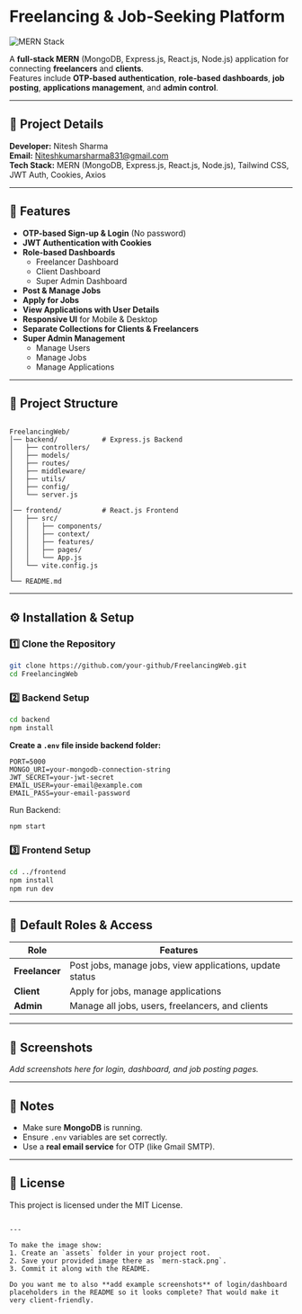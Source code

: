 
# Freelancing & Job-Seeking Platform

![MERN Stack](./assets/mern-stack.png)

A **full-stack MERN** (MongoDB, Express.js, React.js, Node.js) application for connecting **freelancers** and **clients**.  
Features include **OTP-based authentication**, **role-based dashboards**, **job posting**, **applications management**, and **admin control**.

---

## 📌 Project Details

**Developer:** Nitesh Sharma  
**Email:** Niteshkumarsharma831@gmail.com  
**Tech Stack:** MERN (MongoDB, Express.js, React.js, Node.js), Tailwind CSS, JWT Auth, Cookies, Axios  

---

## 🚀 Features

- **OTP-based Sign-up & Login** (No password)
- **JWT Authentication with Cookies**
- **Role-based Dashboards**
  - Freelancer Dashboard
  - Client Dashboard
  - Super Admin Dashboard
- **Post & Manage Jobs**
- **Apply for Jobs**
- **View Applications with User Details**
- **Responsive UI** for Mobile & Desktop
- **Separate Collections for Clients & Freelancers**
- **Super Admin Management**
  - Manage Users
  - Manage Jobs
  - Manage Applications

---

## 📂 Project Structure

```

FreelancingWeb/
│── backend/           # Express.js Backend
│   ├── controllers/
│   ├── models/
│   ├── routes/
│   ├── middleware/
│   ├── utils/
│   ├── config/
│   └── server.js
│
│── frontend/          # React.js Frontend
│   ├── src/
│   │   ├── components/
│   │   ├── context/
│   │   ├── features/
│   │   ├── pages/
│   │   └── App.js
│   └── vite.config.js
│
└── README.md

````

---

## ⚙️ Installation & Setup

### 1️⃣ Clone the Repository
```bash
git clone https://github.com/your-github/FreelancingWeb.git
cd FreelancingWeb
````

### 2️⃣ Backend Setup

```bash
cd backend
npm install
```

**Create a `.env` file inside backend folder:**

```
PORT=5000
MONGO_URI=your-mongodb-connection-string
JWT_SECRET=your-jwt-secret
EMAIL_USER=your-email@example.com
EMAIL_PASS=your-email-password
```

Run Backend:

```bash
npm start
```

### 3️⃣ Frontend Setup

```bash
cd ../frontend
npm install
npm run dev
```

---

## 🔑 Default Roles & Access

| Role           | Features                                                 |
| -------------- | -------------------------------------------------------- |
| **Freelancer** | Post jobs, manage jobs, view applications, update status |
| **Client**     | Apply for jobs, manage applications                      |
| **Admin**      | Manage all jobs, users, freelancers, and clients         |

---

## 📸 Screenshots

*Add screenshots here for login, dashboard, and job posting pages.*

---

## 📢 Notes

* Make sure **MongoDB** is running.
* Ensure `.env` variables are set correctly.
* Use a **real email service** for OTP (like Gmail SMTP).

---

## 📜 License

This project is licensed under the MIT License.

```

---

To make the image show:  
1. Create an `assets` folder in your project root.  
2. Save your provided image there as `mern-stack.png`.  
3. Commit it along with the README.  

Do you want me to also **add example screenshots** of login/dashboard placeholders in the README so it looks complete? That would make it very client-friendly.
```

